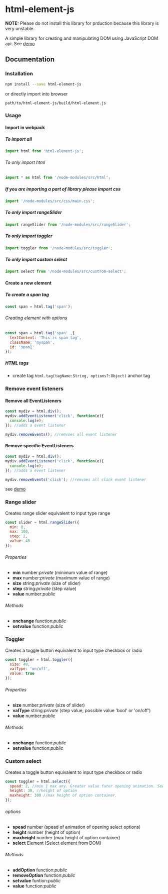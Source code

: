 # html-element-js

**NOTE:** Please do not install this library for prduction because this library is very unstable.

A simple library for creating and manipulating DOM using JavaScript DOM api.
See [demo](https://deadlyjack.github.io/html-element-js/build/)

## Documentation

### Installation

```bash
npm install --save html-element-js
```

or directly import into browser

```text
path/to/html-element-js/build/html-element.js
```

### Usage

#### Import in webpack

##### To import all

```javascript
import html from 'html-element-js';
```

###### To only import html

```javascript
import * as html from '/node-modules/src/html';
```

##### *If you are importing a part of library please import css*

```javascript
import '/node-modules/src/css/main.css';
```

##### To only import rangeSlider

```javascript
import rangeSlider from '/node-modules/src/rangeSlider';
```

##### To only import toggler

```javascript
import toggler from '/node-modules/src/toggler';
```

##### To only import custom select

```javascript
import select from '/node-modules/src/custrom-select';
```

#### Create a new element

##### To create a span tag

```javascript
const span = html.tag('span');
```

###### Creating element with options

```javascript
const span = html.tag('span' ,{
  textContent: 'This is span tag',
  className: 'myspan',
  id: 'span1'
});
```

##### HTML tags

* create tag `html.tag(tagName:String, options?:Object)` anchor tag

### Remove event listeners

#### Remove all EventListeners

```javascript
const mydiv = html.div();
mydiv.addEventListener('click', function(e){
  console.log(e);
}); //adds a event listener

mydiv.removeEvents(); //remvoes all event listener
```

#### Remove specific EventListeners

```javascript
const mydiv = html.div();
mydiv.addEventListener('click', function(e){
  console.log(e);
}); //adds a event listener

mydiv.removeEvents('click'); //remvoes all click event listener
```

see [demo](https://deadlyjack.github.io/html-element-js/#bubble)

### Range slider

Creates range slider equivalent to input type range

```javascript
const slider = html.rangeSlider({
  min: 0,
  max: 100,
  step: 2,
  value: 46
});
```

###### Properties
* **min** number:*private* (minimum value of range)
* **max** number:*private* (maximum value of range)
* **size** string:*private* (size of slider)
* **step** string:*private* (step value)
* **value** number:*public*

###### Methods
* **onchange** function:*public*
* **setvalue** function:*public*

### Toggler

Creates a toggle button equivalent to input type checkbox or radio

```javascript
const toggler = html.toggler({
  size: 40,
  valType: 'on/off',
  value: true
});
```

###### Properties
* **size** number:*private* (size of slider)
* **valType** string:*private* (step value, possible value 'bool' or 'on/off')
* **value** number:*public*

###### Methods
* **onchange** function:*public*
* **setvalue** function:*public*

### Custom select

Creates a toggle button equivalent to input type checkbox or radio

```javascript
const toggler = html.select({
  spead: 2, //min 1 max any. Greater value fater opening animation. See in demo
  height: 30, //height of option
  maxheight: 300 //max height of option container.
});
```

###### options
* **spead** number (spead of animation of opening select options)
* **height** number (height of option)
* **maxheight** number (max height of option container)
* **select** Element (Select element from DOM)

###### Methods
* **addOption** function:*public*
* **removeOption** function:*public*
* **setvalue** funtion:*public*
* **value** function:*public*
